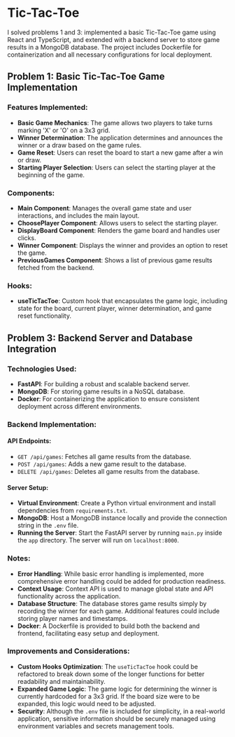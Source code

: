 
# Tic-Tac-Toe
I solved problems 1 and 3: implemented a basic Tic-Tac-Toe game using React and TypeScript, and extended with a backend server to store game results in a MongoDB database. The project includes Dockerfile for containerization and all necessary configurations for local deployment.

## Problem 1: Basic Tic-Tac-Toe Game Implementation

### Features Implemented:
- **Basic Game Mechanics**: The game allows two players to take turns marking 'X' or 'O' on a 3x3 grid.
- **Winner Determination**: The application determines and announces the winner or a draw based on the game rules.
- **Game Reset**: Users can reset the board to start a new game after a win or draw.
- **Starting Player Selection**: Users can select the starting player at the beginning of the game.

### Components:
- **Main Component**: Manages the overall game state and user interactions, and includes the main layout.
- **ChoosePlayer Component**: Allows users to select the starting player.
- **DisplayBoard Component**: Renders the game board and handles user clicks.
- **Winner Component**: Displays the winner and provides an option to reset the game.
- **PreviousGames Component**: Shows a list of previous game results fetched from the backend.


### Hooks:
- **useTicTacToe**: Custom hook that encapsulates the game logic, including state for the board, current player, winner determination, and game reset functionality.

## Problem 3: Backend Server and Database Integration

### Technologies Used:
- **FastAPI**: For building a robust and scalable backend server.
- **MongoDB**: For storing game results in a NoSQL database.
- **Docker**: For containerizing the application to ensure consistent deployment across different environments.

### Backend Implementation:
#### API Endpoints:
- `GET /api/games`: Fetches all game results from the database.
- `POST /api/games`: Adds a new game result to the database.
- `DELETE /api/games`: Deletes all game results from the database.

#### Server Setup:
- **Virtual Environment**: Create a Python virtual environment and install dependencies from `requirements.txt`.
- **MongoDB**: Host a MongoDB instance locally and provide the connection string in the `.env` file.
- **Running the Server**: Start the FastAPI server by running `main.py` inside the `app` directory. The server will run on `localhost:8000`.

### Notes:
- **Error Handling**: While basic error handling is implemented, more comprehensive error handling could be added for production readiness.
- **Context Usage**: Context API is used to manage global state and API functionality across the application.
- **Database Structure**: The database stores game results simply by recording the winner for each game. Additional features could include storing player names and timestamps.
- **Docker**: A Dockerfile is provided to build both the backend and frontend, facilitating easy setup and deployment.

### Improvements and Considerations:
- **Custom Hooks Optimization**: The `useTicTacToe` hook could be refactored to break down some of the longer functions for better readability and maintainability.
- **Expanded Game Logic**: The game logic for determining the winner is currently hardcoded for a 3x3 grid. If the board size were to be expanded, this logic would need to be adjusted.
- **Security**: Although the `.env` file is included for simplicity, in a real-world application, sensitive information should be securely managed using environment variables and secrets management tools.